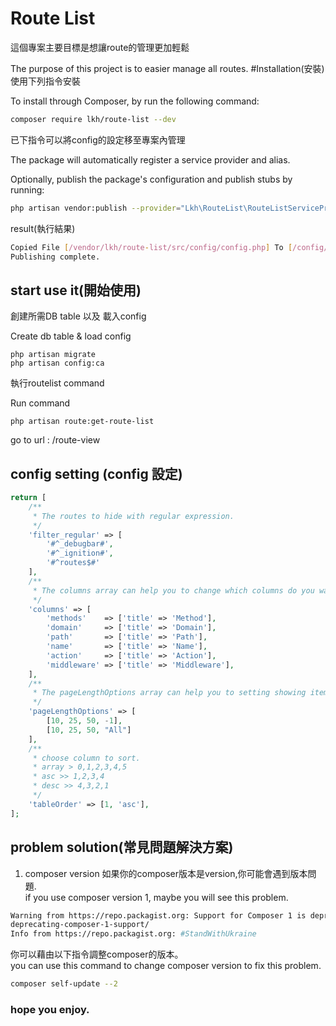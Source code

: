 Route List
====
這個專案主要目標是想讓route的管理更加輕鬆

The purpose of this project is to easier manage all routes.
#Installation(安裝)
使用下列指令安裝

To install through Composer, by run the following command:
```bash
composer require lkh/route-list --dev
```
已下指令可以將config的設定移至專案內管理

The package will automatically register a service provider and alias.

Optionally, publish the package's configuration and publish stubs by running:
```bash
php artisan vendor:publish --provider="Lkh\RouteList\RouteListServiceProvider"
```

result(執行結果)
```bash
Copied File [/vendor/lkh/route-list/src/config/config.php] To [/config/routelist.php]
Publishing complete.
```

## start use it(開始使用) 
創建所需DB table 以及 載入config

Create db table & load config
```
php artisan migrate
php artisan config:ca
```
執行routelist command

Run command 
```
php artisan route:get-route-list
```
go to url : /route-view

## config setting (config 設定)
```php
return [
    /**
     * The routes to hide with regular expression.
     */
    'filter_regular' => [
        '#^_debugbar#',
        '#^_ignition#',
        '#^routes$#'
    ],
    /**
     * The columns array can help you to change which columns do you want to show for datatable.
     */
    'columns' => [
        'methods'    => ['title' => 'Method'],
        'domain'     => ['title' => 'Domain'],
        'path'       => ['title' => 'Path'],
        'name'       => ['title' => 'Name'],
        'action'     => ['title' => 'Action'],
        'middleware' => ['title' => 'Middleware'],
    ],
    /**
     * The pageLengthOptions array can help you to setting showing item for datatable.
     */
    'pageLengthOptions' => [
        [10, 25, 50, -1],
        [10, 25, 50, "All"]
    ],
    /**
     * choose column to sort.
     * array > 0,1,2,3,4,5
     * asc >> 1,2,3,4
     * desc >> 4,3,2,1
     */
    'tableOrder' => [1, 'asc'],
];

```

## problem solution(常見問題解決方案)
1. composer version
如果你的composer版本是version,你可能會遇到版本問題.<br>
if you use composer version 1, maybe you will see this problem.

```bash
Warning from https://repo.packagist.org: Support for Composer 1 is deprecated and some packages will not be available. You should upgrade to Composer 2. See https://blog.packagist.com/
deprecating-composer-1-support/
Info from https://repo.packagist.org: #StandWithUkraine

```
你可以藉由以下指令調整composer的版本。<br>
you can use this command to change composer version to fix this problem.
```bash
composer self-update --2
```


### hope you enjoy.